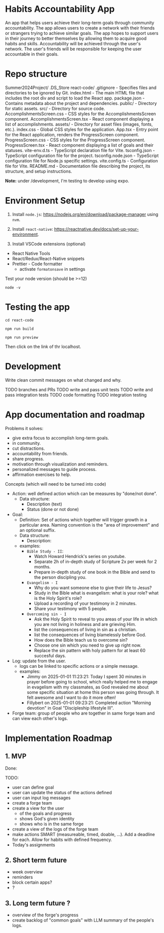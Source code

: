 # Habits Accountability App

An app that helps users achieve their long-term goals through community accountability. The app allows users to create a network with their friends or strangers
trying to achieve similar goals. The app hopes to support users in their journey to better themselves by allowing them to acquire good habits and skills. Accountability
will be achieved through the user's network. The user's friends will be responsible for keeping the user accountable in their goals.

# Repo structure

Summer2024Project/
    .DS_Store
    react-code/
    .gitignore - Specifies files and directories to be ignored by Git.
    index.html - The main HTML file that includes the root div and script to load the React app.
    package.json - Contains metadata about the project and dependencies.
    public/ - Directory for static assets.
    src/ - Directory for source code.
        AccomplishmentsScreen.css - CSS styles for the AccomplishmentsScreen component.
        AccomplishmentsScreen.tsx - React component displaying a list of accomplishments.
        assets/ - Directory for asset files (images, fonts, etc.).
        index.css - Global CSS styles for the application.
        App.tsx - Entry point for the React application, renders the ProgressScreen component.
        ProgressScreen.css - CSS styles for the ProgressScreen component.
        ProgressScreen.tsx - React component displaying a list of goals and their statuses.
        vite-env.d.ts - TypeScript declaration file for Vite.
    tsconfig.json - TypeScript configuration file for the project.
    tsconfig.node.json - TypeScript configuration file for Node.js specific settings.
    vite.config.ts - Configuration file for Vite.
    README.md - Documentation file describing the project, its structure, and setup instructions.

**Note:** under /development, I'm testing to develop using expo.

# Environment Setup

1. Install `node.js`: https://nodejs.org/en/download/package-manager using `nvm`.

2. Install `react-native`: https://reactnative.dev/docs/set-up-your-environment.

3. Install VSCode extensions (optional)

- React Native Tools
- React/Redux/React-Native snippets
- Prettier - Code formatter
  - activate `formatonsave` in settings

Test your node version (should be >=12)

```
node -v
```

# Testing the app

```
cd react-code

npm run build

npm run preview
```

Then click on the link of thr localhost.

# Development

Write clean commit messages on what changed and why.

TODO branches and PRs
TODO write and pass unit tests
TODO write and pass integration tests
TODO code formatting
TODO integration testing

# App documentation and roadmap

Problems it solves:

- give extra focus to accomplish long-term goals.
- in community.
- cut distractions.
- accountability from friends.
- share progress.
- motivation through visualization and reminders.
- personalized messages to guide process.
- affirmation exercises to help.

Concepts (which will need to be turned into code)
- Action: well defined action which can be measures by "done/not done".
    - Data structure:
        - Description (text)
        - Status (done or not done)
- Goal: 
    - Definition: Set of actions which together will trigger growth in a particular area. Naming convention is the "area of improvement" and an optional suffix.
    - Data structure:
        - Description: 
    - examples: 
        - `Bible Study - II`:
            - Watch Howard Hendrick's series on youtube.
            - Separate 2h of in-depth study of Scripture 2x per week for 2 months.
            - Prepare in-depth study of one book in the Bible and send to the person discipling you.
        - `Evangelism - I`
            - Why do you want someone else to give their life to Jesus?
            - Study in the Bible what is evangelism: what is your role? what is the Holy Spirit's role?
            - Upload a recording of your testimony in 2 minutes.
            - Share your testimony with 5 people.
        - `Overcoming sin - I`
            - Ask the Holy Spirit to reveal to you areas of your life in which you are not living in holiness and are grieving Him.
            - list the consequences of living in sin as a christian.
            - list the consequences of living blamelessly before God.
            - How does the Bible teach us to overcome sin?
            - Choose one sin which you need to give up right now.
            - Replace the sin pattern with holy pattern for at least 60 succesful days.
- Log: update from the user.
    - logs can be linked to specific actions or a simple message.
    - examples:
        - Jimmy on 2025-01-01 11:23:21: Today I spent 30 minutes in prayer before going to school, which really helped me to engage in evagelism with my classmates, as God revealed me about some specific situation at home this person was going through. It felt awesome and I want to do it more often!
        - Fillybert on 2025-01-01 09:23:21: Completed action "Morning devotion" in Goal "Discipleship lifestyle III".
- Forge team: group of people who are together in same forge team and can view each other's logs.

# Implementation Roadmap

## 1. MVP 

Done:


TODO:
- user can define goal 
- user can update the status of the actions defined
- user can input log messages
- create a forge team
- create a view for the user
    - of the goals and progress
    - shows God's given identity
    - shows who is in the same forge 
- create a view of the logs of the forge team
- make actions SMART (measureable, timed, doable, ...). Add a deadline for each. Allow for habits with defined frequency.
- Today's assignments

## 2. Short term future

- week overview
- reminders
- block certain apps?
- ?


## 3. Long term future ?

- overview of the forge's progress
- create backlog of "common goals" with LLM summary of the people's logs.